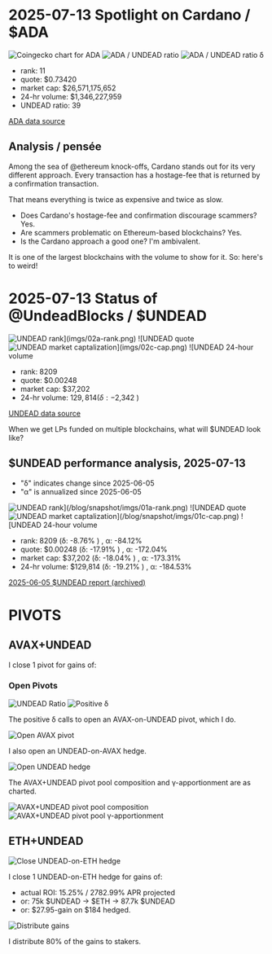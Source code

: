 # 2025-07-13 Spotlight on Cardano / $ADA 

![Coingecko chart for ADA](imgs/01a-ada.png) 
![ADA / UNDEAD ratio](imgs/01b-ratio.png) 
![ADA / UNDEAD ratio δ](imgs/01c-delta.png) 


* rank: 11 
* quote: $0.73420 
* market cap: $26,571,175,652 
* 24-hr volume: $1,346,227,959 
* UNDEAD ratio: 39 

[ADA data source](https://www.coingecko.com/en/coins/cardano) 

## Analysis / pensée

Among the sea of @ethereum knock-offs, Cardano stands out for its very different approach. Every transaction has a hostage-fee that is returned by a confirmation transaction.

That means everything is twice as expensive and twice as slow.

* Does Cardano's hostage-fee and confirmation discourage scammers? Yes.
* Are scammers problematic on Ethereum-based blockchains? Yes.
* Is the Cardano approach a good one? I'm ambivalent.

It is one of the largest blockchains with the volume to show for it. So: here's to weird!

# 2025-07-13 Status of @UndeadBlocks / $UNDEAD 

![$UNDEAD rank](imgs/02a-rank.png) 
![$UNDEAD quote](imgs/02b-quote.png) 
![$UNDEAD market captalization](imgs/02c-cap.png) 
![$UNDEAD 24-hour volume](imgs/02d-vol.png) 

* rank: 8209 
* quote: $0.00248 
* market cap: $37,202 
* 24-hr volume: $129,814 (δ: -$2,342 ) 


[UNDEAD data source](https://www.coingecko.com/en/coins/undead-blocks) 



When we get LPs funded on multiple blockchains, what will $UNDEAD look like? 

## $UNDEAD performance analysis, 2025-07-13 

* "δ" indicates change since 2025-06-05 
* "α" is annualized since 2025-06-05 

![$UNDEAD rank](/blog/snapshot/imgs/01a-rank.png) 
![$UNDEAD quote](/blog/snapshot/imgs/01b-quote.png) 
![$UNDEAD market captalization](/blog/snapshot/imgs/01c-cap.png) 
![$UNDEAD 24-hour volume](/blog/snapshot/imgs/01d-vol.png) 

* rank: 8209 (δ: -8.76% ) , α: -84.12% 
* quote: $0.00248 (δ: -17.91% ) , α: -172.04% 
* market cap: $37,202 (δ: -18.04% ) , α: -173.31% 
* 24-hr volume: $129,814 (δ: -19.21% ) , α: -184.53% 

[2025-06-05 $UNDEAD report (archived)](https://github.com/pivoteur/biz/tree/main/blog/snapshot) 
# PIVOTS 

## AVAX+UNDEAD 

I close 1 pivot for gains of: 

### Open Pivots 

![UNDEAD Ratio](imgs/04a-ratio.png) 
![Positive δ](imgs/04b-delta.png) 

The positive δ calls to open an AVAX-on-UNDEAD pivot, which I do. 

![Open AVAX pivot](imgs/04c-open-avax-pivot.png) 

I also open an UNDEAD-on-AVAX hedge. 

![Open UNDEAD hedge](imgs/04d-open-undead-hedge.png) 

The AVAX+UNDEAD pivot pool composition and γ-apportionment are as charted. 

![AVAX+UNDEAD pivot pool composition](imgs/05a-comp.png) 
![AVAX+UNDEAD pivot pool γ-apportionment](imgs/05b-apport.png) 

## ETH+UNDEAD

![Close UNDEAD-on-ETH hedge](imgs/06a-close-undead-hedge.png)

I close 1 UNDEAD-on-ETH hedge for gains of:

* actual ROI: 15.25% / 2782.99% APR projected
* or: 75k $UNDEAD -> $ETH -> 87.7k $UNDEAD
* or: $27.95-gain on $184 hedged.

![Distribute gains](imgs/06b-dist-gains.png)

I distribute 80% of the gains to stakers. 
